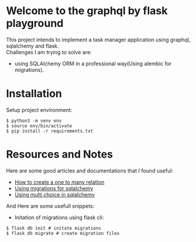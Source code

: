# Welcome to the graphql by flask playground

This project intends to implement a task manager application using graphql, sqlalchemy and flask.  
Challenges I am trying to solve are:
* using SQLAlchemy ORM in a professional way(Using alembic for migrations).


# Installation
Setup project environment:
```
$ python3 -m venv env
$ source env/bin/activate
$ pip install -r requirements.txt
```


# Resources and Notes
Here are some good articles and documentations that I found useful:  
* [How to create a one to many relation](https://flask-sqlalchemy.palletsprojects.com/en/2.x/quickstart/#simple-relationships)
* [Using migrations for sqlalchemy](https://realpython.com/flask-by-example-part-2-postgres-sqlalchemy-and-alembic/)  
* [Using multi choice in sqlalchemy](https://sqlalchemy-utils.readthedocs.io/en/latest/data_types.html#module-sqlalchemy_utils.types.choice)

And Here are some usefull snippets:
* Initation of migrations using flask cli:
```
$ flask db init # initate migrations
$ flask db migrate # create migration files
```

